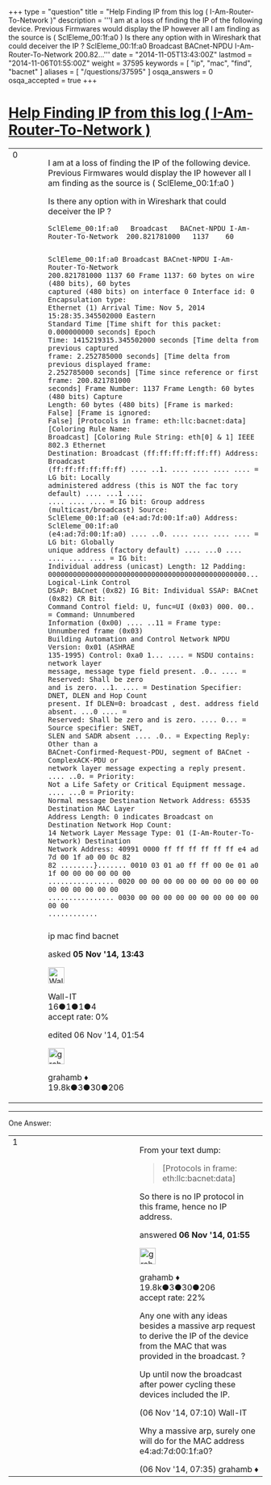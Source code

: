 +++
type = "question"
title = "Help Finding IP from this log ( I-Am-Router-To-Network )"
description = '''I am at a loss of finding the IP of the following device. Previous Firmwares would display the IP however all I am finding as the source is ( SclEleme_00:1f:a0 )  Is there any option with in Wireshark that could deceiver the IP ?  SclEleme_00:1f:a0 Broadcast BACnet-NPDU I-Am-Router-To-Network 200.82...'''
date = "2014-11-05T13:43:00Z"
lastmod = "2014-11-06T01:55:00Z"
weight = 37595
keywords = [ "ip", "mac", "find", "bacnet" ]
aliases = [ "/questions/37595" ]
osqa_answers = 0
osqa_accepted = true
+++

<div class="headNormal">

# [Help Finding IP from this log ( I-Am-Router-To-Network )](/questions/37595/help-finding-ip-from-this-log-i-am-router-to-network)

</div>

<div id="main-body">

<div id="askform">

<table id="question-table" style="width:100%;"><colgroup><col style="width: 50%" /><col style="width: 50%" /></colgroup><tbody><tr class="odd"><td style="width: 30px; vertical-align: top"><div class="vote-buttons"><div id="post-37595-score" class="post-score" title="current number of votes">0</div><div id="favorite-count" class="favorite-count"></div></div></td><td><div id="item-right"><div class="question-body"><p>I am at a loss of finding the IP of the following device. Previous Firmwares would display the IP however all I am finding as the source is ( SclEleme_00:1f:a0 )</p><p>Is there any option with in Wireshark that could deceiver the IP ?</p><pre><code>SclEleme_00:1f:a0   Broadcast   BACnet-NPDU I-Am-Router-To-Network  200.821781000   1137    60

SclEleme_00:1f:a0 Broadcast BACnet-NPDU I-Am-Router-To-Network
200.821781000 1137 60
Frame 1137: 60 bytes on wire (480 bits), 60 bytes captured (480 bits) on interface 0
Interface id: 0
Encapsulation type: Ethernet (1)
Arrival Time: Nov 5, 2014 15:28:35.345502000 Eastern Standard Time
[Time shift for this packet: 0.000000000 seconds]
Epoch Time: 1415219315.345502000 seconds
[Time delta from previous captured frame: 2.252785000 seconds]
[Time delta from previous displayed frame: 2.252785000 seconds]
[Time since reference or first frame: 200.821781000 seconds]
Frame Number: 1137
Frame Length: 60 bytes (480 bits)
Capture Length: 60 bytes (480 bits)
[Frame is marked: False]
[Frame is ignored: False]
[Protocols in frame: eth:llc:bacnet:data]
[Coloring Rule Name: Broadcast]
[Coloring Rule String: eth[0] &amp; 1]
IEEE 802.3 Ethernet
Destination: Broadcast (ff:ff:ff:ff:ff:ff)
Address: Broadcast (ff:ff:ff:ff:ff:ff)
.... ..1. .... .... .... .... = LG bit: Locally administered address (this is NOT the fac
tory default)
.... ...1 .... .... .... .... = IG bit: Group address (multicast/broadcast)
Source: SclEleme_00:1f:a0 (e4:ad:7d:00:1f:a0)
Address: SclEleme_00:1f:a0 (e4:ad:7d:00:1f:a0)
.... ..0. .... .... .... .... = LG bit: Globally unique address (factory default)
.... ...0 .... .... .... .... = IG bit: Individual address (unicast)
Length: 12
Padding: 000000000000000000000000000000000000000000000000...
Logical-Link Control
DSAP: BACnet (0x82)
IG Bit: Individual
SSAP: BACnet (0x82)
CR Bit: Command
Control field: U, func=UI (0x03)
000. 00.. = Command: Unnumbered Information (0x00)
.... ..11 = Frame type: Unnumbered frame (0x03)
Building Automation and Control Network NPDU
Version: 0x01 (ASHRAE 135-1995)
Control: 0xa0
1... .... = NSDU contains: network layer message, message type field present.
.0.. .... = Reserved: Shall be zero and is zero.
..1. .... = Destination Specifier: DNET, DLEN and Hop Count present. If DLEN=0: broadcast
, dest. address field absent.
...0 .... = Reserved: Shall be zero and is zero.
.... 0... = Source specifier: SNET, SLEN and SADR absent
.... .0.. = Expecting Reply: Other than a BACnet-Confirmed-Request-PDU, segment of BACnet
-ComplexACK-PDU or network layer message expecting a reply present.
.... ..0. = Priority: Not a Life Safety or Critical Equipment message.
.... ...0 = Priority: Normal message
Destination Network Address: 65535
Destination MAC Layer Address Length: 0 indicates Broadcast on Destination Network
Hop Count: 14
Network Layer Message Type: 01 (I-Am-Router-To-Network)
Destination Network Address: 40991
0000 ff ff ff ff ff ff e4 ad 7d 00 1f a0 00 0c 82 82 ........}.......
0010 03 01 a0 ff ff 00 0e 01 a0 1f 00 00 00 00 00 00 ................
0020 00 00 00 00 00 00 00 00 00 00 00 00 00 00 00 00 ................
0030 00 00 00 00 00 00 00 00 00 00 00 00 ............</code></pre></div><div id="question-tags" class="tags-container tags">ip mac find bacnet</div><div id="question-controls" class="post-controls"></div><div class="post-update-info-container"><div class="post-update-info post-update-info-user"><p>asked <strong>05 Nov '14, 13:43</strong></p><img src="https://secure.gravatar.com/avatar/f769b931a063881ba83a7fea6af732ee?s=32&amp;d=identicon&amp;r=g" class="gravatar" width="32" height="32" alt="Wall-IT&#39;s gravatar image" /><p>Wall-IT<br />
<span class="score" title="16 reputation points">16</span><span title="1 badges"><span class="badge1">●</span><span class="badgecount">1</span></span><span title="1 badges"><span class="silver">●</span><span class="badgecount">1</span></span><span title="4 badges"><span class="bronze">●</span><span class="badgecount">4</span></span><br />
<span class="accept_rate" title="Rate of the user&#39;s accepted answers">accept rate:</span> <span title="Wall-IT has no accepted answers">0%</span></p></div><div class="post-update-info post-update-info-edited"><p>edited 06 Nov '14, 01:54</p><img src="https://secure.gravatar.com/avatar/d2a7e24ca66604c749c7c88c1da8ff78?s=32&amp;d=identicon&amp;r=g" class="gravatar" width="32" height="32" alt="grahamb&#39;s gravatar image" /><p>grahamb ♦<br />
<span class="score" title="19834 reputation points"><span>19.8k</span></span><span title="3 badges"><span class="badge1">●</span><span class="badgecount">3</span></span><span title="30 badges"><span class="silver">●</span><span class="badgecount">30</span></span><span title="206 badges"><span class="bronze">●</span><span class="badgecount">206</span></span></p></div></div><div id="comments-container-37595" class="comments-container"></div><div id="comment-tools-37595" class="comment-tools"></div><div class="clear"></div><div id="comment-37595-form-container" class="comment-form-container"></div><div class="clear"></div></div></td></tr></tbody></table>

------------------------------------------------------------------------

<div class="tabBar">

<span id="sort-top"></span>

<div class="headQuestions">

One Answer:

</div>

</div>

<span id="37607"></span>

<div id="answer-container-37607" class="answer accepted-answer">

<table style="width:100%;"><colgroup><col style="width: 50%" /><col style="width: 50%" /></colgroup><tbody><tr class="odd"><td style="width: 30px; vertical-align: top"><div class="vote-buttons"><div id="post-37607-score" class="post-score" title="current number of votes">1</div></div></td><td><div class="item-right"><div class="answer-body"><p>From your text dump:</p><blockquote>[Protocols in frame: eth:llc:bacnet:data]</blockquote><p>So there is no IP protocol in this frame, hence no IP address.</p></div><div class="answer-controls post-controls"></div><div class="post-update-info-container"><div class="post-update-info post-update-info-user"><p>answered <strong>06 Nov '14, 01:55</strong></p><img src="https://secure.gravatar.com/avatar/d2a7e24ca66604c749c7c88c1da8ff78?s=32&amp;d=identicon&amp;r=g" class="gravatar" width="32" height="32" alt="grahamb&#39;s gravatar image" /><p>grahamb ♦<br />
<span class="score" title="19834 reputation points"><span>19.8k</span></span><span title="3 badges"><span class="badge1">●</span><span class="badgecount">3</span></span><span title="30 badges"><span class="silver">●</span><span class="badgecount">30</span></span><span title="206 badges"><span class="bronze">●</span><span class="badgecount">206</span></span><br />
<span class="accept_rate" title="Rate of the user&#39;s accepted answers">accept rate:</span> <span title="grahamb has 274 accepted answers">22%</span></p></div></div><div id="comments-container-37607" class="comments-container"><span id="37619"></span><div id="comment-37619" class="comment"><div id="post-37619-score" class="comment-score"></div><div class="comment-text"><p>Any one with any ideas besides a massive arp request to derive the IP of the device from the MAC that was provided in the broadcast. ?</p><p>Up until now the broadcast after power cycling these devices included the IP.</p></div><div id="comment-37619-info" class="comment-info"><span class="comment-age">(06 Nov '14, 07:10)</span> Wall-IT</div></div><span id="37620"></span><div id="comment-37620" class="comment"><div id="post-37620-score" class="comment-score"></div><div class="comment-text"><p>Why a massive arp, surely one will do for the MAC address e4:ad:7d:00:1f:a0?</p></div><div id="comment-37620-info" class="comment-info"><span class="comment-age">(06 Nov '14, 07:35)</span> grahamb ♦</div></div></div><div id="comment-tools-37607" class="comment-tools"></div><div class="clear"></div><div id="comment-37607-form-container" class="comment-form-container"></div><div class="clear"></div></div></td></tr></tbody></table>

</div>

<div class="paginator-container-left">

</div>

</div>

</div>

